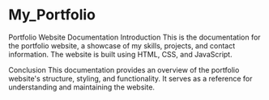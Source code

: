 # My_Portfolio

Portfolio Website Documentation
Introduction
This is the documentation for the portfolio website, a showcase of my skills, projects, and contact information. The website is built using HTML, CSS, and JavaScript.



Conclusion
This documentation provides an overview of the portfolio website's structure, styling, and functionality. It serves as a reference for understanding and maintaining the website.
